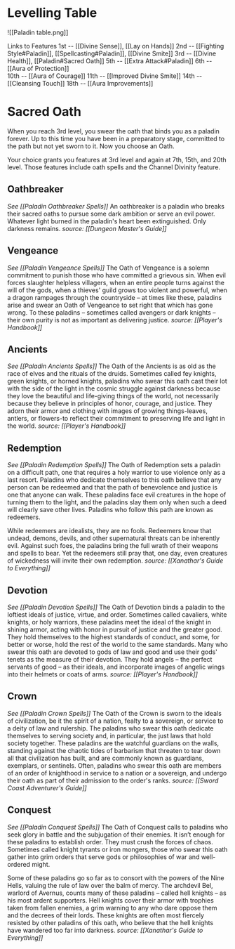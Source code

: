 # Levelling Table

![[Paladin table.png]]

Links to Features
1st -- [[Divine Sense]], [[Lay on Hands]]
2nd -- [[Fighting Style#Paladin]], [[Spellcasting#Paladin]], [[Divine Smite]]
3rd -- [[Divine Health]], [[Paladin#Sacred Oath]]
5th -- [[Extra Attack#Paladin]]
6th -- [[Aura of Protection]]	
10th -- [[Aura of Courage]]	
11th -- [[Improved Divine Smite]]
14th -- [[Cleansing Touch]]
18th -- [[Aura Improvements]]

# Sacred Oath
When you reach 3rd level, you swear the oath that binds you as a paladin forever. Up to this time you have been in a preparatory stage, committed to the path but not yet sworn to it. Now you choose an Oath.

Your choice grants you features at 3rd level and again at 7th, 15th, and 20th level. Those features include oath spells and the Channel Divinity feature.

## Oathbreaker
*See [[Paladin Oathbreaker Spells]]*
An oathbreaker is a paladin who breaks their sacred oaths to pursue some dark ambition or serve an evil power. Whatever light burned in the paladin's heart been extinguished. Only darkness remains. *source: [[Dungeon Master's Guide]]*

## Vengeance
*See [[Paladin Vengeance Spells]]*
The Oath of Vengeance is a solemn commitment to punish those who have committed a grievous sin. When evil forces slaughter helpless villagers, when an entire people turns against the will of the gods, when a thieves' guild grows too violent and powerful, when a dragon rampages through the countryside – at times like these, paladins arise and swear an Oath of Vengeance to set right that which has gone wrong. To these paladins – sometimes called avengers or dark knights – their own purity is not as important as delivering justice. *source: [[Player's Handbook]]*

## Ancients
*See [[Paladin Ancients Spells]]*
The Oath of the Ancients is as old as the race of elves and the rituals of the druids. Sometimes called fey knights, green knights, or horned knights, paladins who swear this oath cast their lot with the side of the light in the cosmic struggle against darkness because they love the beautiful and life-giving things of the world, not necessarily because they believe in principles of honor, courage, and justice. They adorn their armor and clothing with images of growing things-leaves, antlers, or flowers-to reflect their commitment to preserving life and light in the world. *source: [[Player's Handbook]]*

## Redemption
*See [[Paladin Redemption Spells]]*
The Oath of Redemption sets a paladin on a difficult path, one that requires a holy warrior to use violence only as a last resort. Paladins who dedicate themselves to this oath believe that any person can be redeemed and that the path of benevolence and justice is one that anyone can walk. These paladins face evil creatures in the hope of turning them to the light, and the paladins slay them only when such a deed will clearly save other lives. Paladins who follow this path are known as redeemers.

While redeemers are idealists, they are no fools. Redeemers know that undead, demons, devils, and other supernatural threats can be inherently evil. Against such foes, the paladins bring the full wrath of their weapons and spells to bear. Yet the redeemers still pray that, one day, even creatures of wickedness will invite their own redemption. *source: [[Xanathar's Guide to Everything]]*

## Devotion
*See [[Paladin Devotion Spells]]*
The Oath of Devotion binds a paladin to the loftiest ideals of justice, virtue, and order. Sometimes called cavaliers, white knights, or holy warriors, these paladins meet the ideal of the knight in shining armor, acting with honor in pursuit of justice and the greater good. They hold themselves to the highest standards of conduct, and some, for better or worse, hold the rest of the world to the same standards. Many who swear this oath are devoted to gods of law and good and use their gods' tenets as the measure of their devotion. They hold angels – the perfect servants of good – as their ideals, and incorporate images of angelic wings into their helmets or coats of arms. *source: [[Player's Handbook]]*

## Crown
*See [[Paladin Crown Spells]]*
The Oath of the Crown is sworn to the ideals of civilization, be it the spirit of a nation, fealty to a sovereign, or service to a deity of law and rulership. The paladins who swear this oath dedicate themselves to serving society and, in particular, the just laws that hold society together. These paladins are the watchful guardians on the walls, standing against the chaotic tides of barbarism that threaten to tear down all that civilization has built, and are commonly known as guardians, exemplars, or sentinels. Often, paladins who swear this oath are members of an order of knighthood in service to a nation or a sovereign, and undergo their oath as part of their admission to the order's ranks. *source: [[Sword Coast Adventurer's Guide]]*

## Conquest
*See [[Paladin Conquest Spells]]*
The Oath of Conquest calls to paladins who seek glory in battle and the subjugation of their enemies. It isn’t enough for these paladins to establish order. They must crush the forces of chaos. Sometimes called knight tyrants or iron mongers, those who swear this oath gather into grim orders that serve gods or philosophies of war and well-ordered might.

Some of these paladins go so far as to consort with the powers of the Nine Hells, valuing the rule of law over the balm of mercy. The archdevil Bel, warlord of Avernus, counts many of these paladins – called hell knights – as his most ardent supporters. Hell knights cover their armor with trophies taken from fallen enemies, a grim warning to any who dare oppose them and the decrees of their lords. These knights are often most fiercely resisted by other paladins of this oath, who believe that the hell knights have wandered too far into darkness. *source: [[Xanathar's Guide to Everything]]*